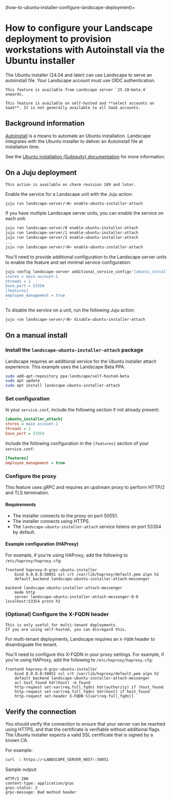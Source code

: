 (how-to-ubuntu-installer-configure-landscape-deployment)=
# How to configure your Landscape deployment to provision workstations with Autoinstall via the Ubuntu installer

The Ubuntu installer (24.04 and later) can use Landscape to serve an autoinstall file. Your Landscape account must use OIDC authentication.

```{note}
This feature is available from Landscape server `25.10~beta.4` onwards.
```

```{note}
This feature is available on self-hosted and **select accounts on SaaS**. It is not generally available to all SaaS accounts.
```

## Background information

[Autoinstall](https://canonical-subiquity.readthedocs-hosted.com/en/latest/intro-to-autoinstall.html) is a means to automate an Ubuntu installation. Landscape integrates with the Ubuntu installer to deliver an Autoinstall file at installation time.

See the [Ubuntu installation (Subiquity) documentation](https://canonical-subiquity.readthedocs-hosted.com/en/latest/index.html) for more information.

## On a Juju deployment

```{note}
This action is available on charm revision 189 and later.
```

Enable the service for a Landscape unit with the Juju action:

```sh
juju run landscape-server/<N> enable-ubuntu-installer-attach
```

If you have multiple Landscape server units, you can enable the service on each unit:

```sh
juju run landscape-server/0 enable-ubuntu-installer-attach
juju run landscape-server/1 enable-ubuntu-installer-attach
juju run landscape-server/2 enable-ubuntu-installer-attach
...
juju run landscape-server/<N> enable-ubuntu-installer-attach
```

You'll need to provide additional configuration to the Landscape server units to enable
the feature and set minimal service configuration:

```sh
juju config landscape-server additional_service_config='[ubuntu_installer_attach]
stores = main account-1
threads = 1
base_port = 53354
[features]
employee_management = true
'
```

To disable the service on a unit, run the following Juju action:

```sh
juju run landscape-server/<N> disable-ubuntu-installer-attach
```

## On a manual install

### Install the `landscape-ubuntu-installer-attach` package

Landscape requires an additional service for the Ubuntu installer attach experience. This example uses the Landscape Beta PPA.

```sh
sudo add-apt-repository ppa:landscape/self-hosted-beta
sudo apt update
sudo apt install landscape-ubuntu-installer-attach
```

### Set configuration

In your `service.conf`, include the following section if not already present:

```ini
[ubuntu_installer_attach]
stores = main account-1
threads = 1
base_port = 53354
```

Include the following configuration in the `[features]` section of your `service.conf`:

```ini
[features]
employee_management = true
```

### Configure the proxy

This feature uses gRPC and requires an upstream proxy to perform HTTP/2 and TLS termination.

#### Requirements

- The installer connects to the proxy on port 50051.
- The installer connects using HTTPS.
- The `landscape-ubuntu-installer-attach` service listens on port 53354 by default.

#### Example configuration (HAProxy)

For example, if you're using HAProxy, add the following to `/etc/haproxy/haproxy.cfg`:

```text
frontend haproxy-0-grpc-ubuntu-installer
    bind 0.0.0.0:50051 ssl crt /var/lib/haproxy/default.pem alpn h2
    default_backend landscape-ubuntu-installer-attach-messenger

backend landscape-ubuntu-installer-attach-messenger
    mode http
    server landscape-ubuntu-installer-attach-messenger-0-0 localhost:53354 proto h2
```

### (Optional) Configure the X-FQDN header

```{note}
This is only useful for multi-tenant deployments.
If you are using self-hosted, you can disregard this.
```

For multi-tenant deployments, Landscape requires an `X-FQDN` header to disambiguate the tenant.

You'll need to configure this X-FQDN in your proxy settings. For example, if you're using HAProxy, add the following to `/etc/haproxy/haproxy.cfg`:

```text
frontend haproxy-0-grpc-ubuntu-installer
    bind 0.0.0.0:50051 ssl crt /var/lib/haproxy/default.pem alpn h2
    default_backend landscape-ubuntu-installer-attach-messenger
    acl host_found hdr(host) -m found
    http-request set-var(req.full_fqdn) hdr(authority) if !host_found
    http-request set-var(req.full_fqdn) hdr(host) if host_found
    http-request set-header X-FQDN %[var(req.full_fqdn)]
```

## Verify the connection

You should verify the connection to ensure that your server can be reached using HTTPS, and that the certificate is verifiable without additional flags. The Ubuntu installer expects a valid SSL certificate that is signed by a known CA.

For example:

```sh
curl -i https://<LANDSCAPE_SERVER_HOST>:50051
```

Sample output:

```text
HTTP/2 200 
content-type: application/grpc
grpc-status: 2
grpc-message: Bad method header
```
